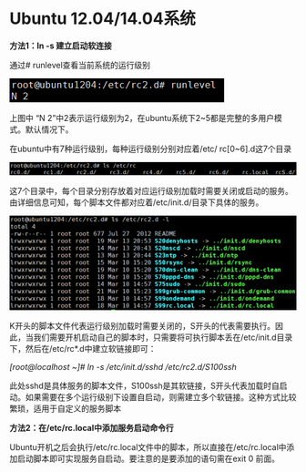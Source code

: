 # Ubuntu 12.04/14.04系统

**方法1：ln -s 建立启动软连接**

通过# runlevel查看当前系统的运行级别

![](https://github.com/jdcloudcom/cn/blob/cn-VirtualMachine-Linux/image/Elastic-Compute/Virtual-Machine/Linux/Ubuntu%2012.04-14.04%E7%B3%BB%E7%BB%9F01.png)

上图中 “N 2”中2表示运行级别为2，在ubuntu系统下2~5都是完整的多用户模式。默认情况下。

在ubuntu中有7种运行级别，每种运行级别分别对应着/etc/ rc[0~6].d这7个目录

![](https://github.com/jdcloudcom/cn/blob/cn-VirtualMachine-Linux/image/Elastic-Compute/Virtual-Machine/Linux/Ubuntu%2012.04-14.04%E7%B3%BB%E7%BB%9F02.png)

这7个目录中，每个目录分别存放着对应运行级别加载时需要关闭或启动的服务。由详细信息可知，每个脚本文件都对应着/etc/init.d/目录下具体的服务。

![](https://github.com/jdcloudcom/cn/blob/cn-VirtualMachine-Linux/image/Elastic-Compute/Virtual-Machine/Linux/Ubuntu%2012.04-14.04%E7%B3%BB%E7%BB%9F03.png)

K开头的脚本文件代表运行级别加载时需要关闭的，S开头的代表需要执行。因此，当我们需要开机启动自己的脚本时，只需要将可执行脚本丢在/etc/init.d目录下，然后在/etc/rc*.d中建立软链接即可：

*[root@localhost ~]# ln -s /etc/init.d/sshd /etc/rc2.d/S100ssh*

此处sshd是具体服务的脚本文件，S100ssh是其软链接，S开头代表加载时自启动。如果需要在多个运行级别下设置自启动，则需建立多个软链接。这种方式比较繁琐，适用于自定义的服务脚本

**方法2：在/etc/rc.local中添加服务启动命令行**

Ubuntu开机之后会执行/etc/rc.local文件中的脚本，所以直接在/etc/rc.local中添加启动脚本即可实现服务自启动。要注意的是要添加的语句需在exit 0 前面。
